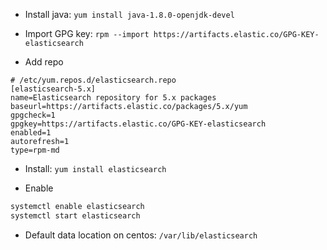 - Install java: `yum install java-1.8.0-openjdk-devel`

- Import GPG key: `rpm --import https://artifacts.elastic.co/GPG-KEY-elasticsearch`

- Add repo

```
# /etc/yum.repos.d/elasticsearch.repo
[elasticsearch-5.x]
name=Elasticsearch repository for 5.x packages
baseurl=https://artifacts.elastic.co/packages/5.x/yum
gpgcheck=1
gpgkey=https://artifacts.elastic.co/GPG-KEY-elasticsearch
enabled=1
autorefresh=1
type=rpm-md
```

- Install: `yum install elasticsearch`

- Enable

``` bash
systemctl enable elasticsearch
systemctl start elasticsearch
```

- Default data location on centos: `/var/lib/elasticsearch`

